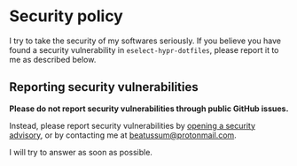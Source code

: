 # Security policy

I try to take the security of my softwares seriously. If you believe you have found a security vulnerability in `eselect-hypr-dotfiles`, please report it to me as described below.

## Reporting security vulnerabilities

**Please do not report security vulnerabilities through public GitHub issues.**

Instead, please report security vulnerabilities by [opening a security advisory](https://github.com/beatussum/eselect-hypr-dotfiles/security/advisories/new/), or by contacting me at beatussum@protonmail.com.

I will try to answer as soon as possible.
